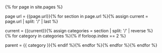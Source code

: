 ---
---

{% for page in site.pages %}

page url = {{page.url}}{% for section in page.url %}{% assign current = page.url | split: '/' | last %}

current = {{current}}{% assign categories = section | split: '/' | reverse %}{% for category in categories %}{% if forloop.index == 2 %}

parent = {{ category }}{% endif %}{% endfor %}{% endfor %}{% endfor %}
